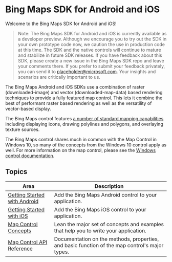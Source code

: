 # Bing Maps SDK for Android and iOS

Welcome to the Bing Maps SDK for Android and iOS!

> Note: The Bing Maps SDK for Android and iOS is currently available as a developer preview. Although we encourage you to try out the SDK in your own prototype code now, we caution the use in production code at this time. The SDK and the native controls will continue to mature and stabilize in future SDK releases.
> If you have feedback about this SDK, please create a new issue in the Bing Maps SDK repo and leave your comments there. If you prefer to submit your feedback privately, you can send it to placeholder@microsoft.com. Your insights and scenarios are critically important to us.


The Bing Maps Android and iOS SDKs use a combination of raster (downloaded-image) and vector (downloaded-map-data) based rendering techniques to provide a fully featured map control. This lets it combine the best of performant
raster based rendering as well as the versatility of vector-based display.

The Bing Maps control features [a number of standard mapping capabilities](map-control-concepts/Index.md) including displaying icons, drawing polylines and polygons, and overlaying texture sources.

The Bing Maps control shares much in common with the Map Control in Windows 10, so many of the concepts 
from the Windows 10 control apply as well.  For more information on the map control, please see the [Windows
control documentation](https://msdn.microsoft.com/windows/uwp/maps-and-location/index).

## Topics

Area          | Description
------------- | ----------------------
[Getting Started with Android](getting_started_android/index.md) | Add the Bing Maps Android control to your application.
[Getting Started with iOS](getting_started_ios/index.md)         | Add the Bing Maps iOS control to your application.
[Map Control Concepts](map-control-concepts/index.md)            | Lean the major set of concepts and examples that help you to write your application.
[Map Control API Reference](map-control-api/index.md)            | Documentation on the methods, properties, and basic function of the map control's major types.